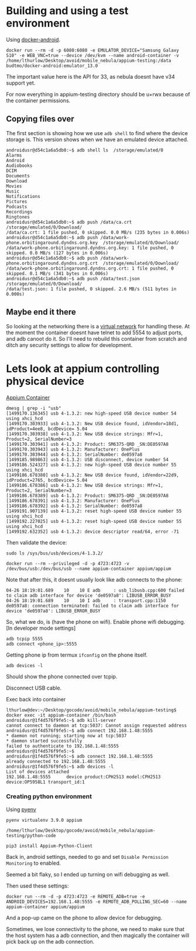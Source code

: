 # Building and using a test environment


Using [docker-android](https://github.com/budtmo/docker-android).

```
docker run --rm -d -p 6080:6080 -e EMULATOR_DEVICE="Samsung Galaxy S10" -e WEB_VNC=true --device /dev/kvm --name android-container -v /home/lthurlow/Desktop/avoid/mobile_nebula/appium-testing:/data budtmo/docker-android:emulator_13.0
```

The important value here is the API for 33, as nebula doesnt have v34 support yet.

For now everything in appium-testing directory should be u+rwx because of the container permissions.

## Copying files over

The first section is showing how we use `adb shell` to find where the device storage is.  This version shows when we have an emulated device attached.

```
androidusr@d54c1a6a5db0:~$ adb shell ls  /storage/emulated/0
Alarms
Android
Audiobooks
DCIM
Documents
Download
Movies
Music
Notifications
Pictures
Podcasts
Recordings
Ringtones
androidusr@d54c1a6a5db0:~$ adb push /data/ca.crt  /storage/emulated/0/Download/
/data/ca.crt: 1 file pushed, 0 skipped. 0.0 MB/s (235 bytes in 0.006s)
androidusr@d54c1a6a5db0:~$ adb push /data/work-phone.orbitingaround.dyndns.org.key  /storage/emulated/0/Download/
/data/work-phone.orbitingaround.dyndns.org.key: 1 file pushed, 0 skipped. 0.0 MB/s (127 bytes in 0.006s)
androidusr@d54c1a6a5db0:~$ adb push /data/work-phone.orbitingaround.dyndns.org.crt  /storage/emulated/0/Download/
/data/work-phone.orbitingaround.dyndns.org.crt: 1 file pushed, 0 skipped. 0.1 MB/s (341 bytes in 0.006s)
androidusr@d54c1a6a5db0:~$ adb push /data/test.json  /storage/emulated/0/Download/
/data/test.json: 1 file pushed, 0 skipped. 2.6 MB/s (511 bytes in 0.000s)
```

## Maybe end it there

So looking at the networking there is a [virtual network](https://developer.android.com/tools/adb#forwardports) for handling these.  At the moment the container doesnt have telnet to add 5554 to adjust ports, and adb canoot do it.  So I'll need to rebuild this container from scratch and ditch any security settings to allow for development.


# Lets look at appium controlling physical device

[Appium Container](https://hub.docker.com/r/appium/appium/)

```
dmesg | grep -i "usb" 
[1499170.136345] usb 4-1.3.2: new high-speed USB device number 54 using xhci_hcd
[1499170.303933] usb 4-1.3.2: New USB device found, idVendor=18d1, idProduct=4ee8, bcdDevice= 5.04
[1499170.303938] usb 4-1.3.2: New USB device strings: Mfr=1, Product=2, SerialNumber=3
[1499170.303941] usb 4-1.3.2: Product: SM6375-QRD _SN:DE0597A8
[1499170.303943] usb 4-1.3.2: Manufacturer: OnePlus
[1499170.303944] usb 4-1.3.2: SerialNumber: de0597a8
[1499185.989863] usb 4-1.3.2: USB disconnect, device number 54
[1499186.524327] usb 4-1.3.2: new high-speed USB device number 55 using xhci_hcd
[1499186.678380] usb 4-1.3.2: New USB device found, idVendor=22d9, idProduct=2765, bcdDevice= 5.04
[1499186.678386] usb 4-1.3.2: New USB device strings: Mfr=1, Product=2, SerialNumber=3
[1499186.678389] usb 4-1.3.2: Product: SM6375-QRD _SN:DE0597A8
[1499186.678391] usb 4-1.3.2: Manufacturer: OnePlus
[1499186.678392] usb 4-1.3.2: SerialNumber: de0597a8
[1499191.907139] usb 4-1.3.2: reset high-speed USB device number 55 using xhci_hcd
[1499192.227025] usb 4-1.3.2: reset high-speed USB device number 55 using xhci_hcd
[1499192.632352] usb 4-1.3.2: device descriptor read/64, error -71
```

Then validate the device:
```
sudo ls /sys/bus/usb/devices/4-1.3.2/
```

```
docker run --rm --privileged -d -p 4723:4723 -v /dev/bus/usb:/dev/bus/usb --name appium-container appium/appium
```

Note that after this, it doesnt usually look like adb connects to the phone:

```
04-26 18:19:01.689    10    10 E adb     : usb_libusb.cpp:600 failed to claim adb interface for device 'de0597a8': LIBUSB_ERROR_BUSY
04-26 18:19:01.689    10    10 I adb     : transport.cpp:1150 de0597a8: connection terminated: failed to claim adb interface for device 'de0597a8': LIBUSB_ERROR_BUSY
```

So, what we do, is (have the phone on wifi).  Enable phone wifi debugging. [In developer mode settings]

```
adb tcpip 5555
adb connect <phone_ip>:5555
```

Getting phone ip from termux `ifconfig` on the phone itself.

```
adb devices -l
```

Should show the phone connected over tcpip.

Disconnect USB cable.

Exec back into container

```
lthurlow@dev:~/Desktop/gocode/avoid/mobile_nebula/appium-testing$ docker exec -it appium-container /bin/bash
androidusr@1f4d576f9fe5:~$ adb kill-server
cannot connect to daemon at tcp:5037: Cannot assign requested address
androidusr@1f4d576f9fe5:~$ adb connect 192.168.1.48:5555
* daemon not running; starting now at tcp:5037
* daemon started successfully
failed to authenticate to 192.168.1.48:5555
androidusr@1f4d576f9fe5:~$ 
androidusr@1f4d576f9fe5:~$ adb connect 192.168.1.48:5555
already connected to 192.168.1.48:5555
androidusr@1f4d576f9fe5:~$ adb devices -l
List of devices attached
192.168.1.48:5555      device product:CPH2513 model:CPH2513 device:OP5958L1 transport_id:1

```

### Creating python environment

Using [pyenv](https://github.com/pyenv/pyenv-virtualenv)

```
pyenv virtualenv 3.9.0 appium
```

`/home/lthurlow/Desktop/gocode/avoid/mobile_nebula/appium-testing/python-code`

```
pip3 install Appium-Python-Client
```

Back in, android settings, needed to go and set `Disable Permission Monitoring` to enabled.

Seemed a bit flaky, so I ended up turning on wifi debugging as well.

Then used these settings:

```
docker run --rm -d -p 4723:4723 -e REMOTE_ADB=true -e ANDROID_DEVICES=192.168.1.48:5555 -e REMOTE_ADB_POLLING_SEC=60 --name appium-container appium/appium
```

And a pop-up came on the phone to allow device for debugging.

Sometimes, we lose connectivity to the phone, we need to make sure that the host system has a adb connection, and then magically the container will pick back up on the adb connection.







